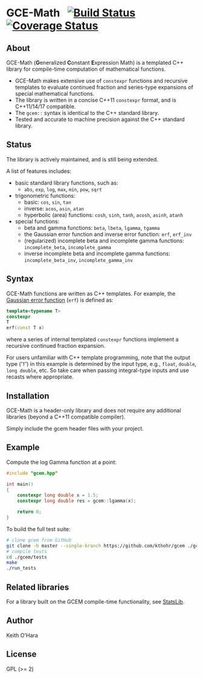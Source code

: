 # GCE-Math &nbsp; [![Build Status](https://travis-ci.org/kthohr/gcem.svg?branch=master)](https://travis-ci.org/kthohr/gcem) [![Coverage Status](https://codecov.io/github/kthohr/gcem/coverage.svg?branch=master)](https://codecov.io/github/kthohr/gcem?branch=master)

## About

GCE-Math (**G**eneralized **C**onstant **E**xpression Math) is a templated C++ library for compile-time computation of mathematical functions.

* GCE-Math makes extensive use of ```constexpr``` functions and recursive templates to evaluate continued fraction and series-type expansions of special mathematical functions.
* The library is written in a concise C++11 ```constexpr``` format, and is C++11/14/17 compatible.
* The ```gcem::``` syntax is identical to the C++ standard library.
* Tested and accurate to machine precision against the C++ standard library.

## Status

The library is actively maintained, and is still being extended.

A list of features includes:

* basic standard library functions, such as:
    - ```abs```, ```exp```, ```log```, ```max```, ```min```, ```pow```, ```sqrt```
* trigonometric functions:
    - basic: ```cos```, ```sin```, ```tan```
    - inverse: ```acos```, ```asin```, ```atan```
    - hyperbolic (area) functions: ```cosh```, ```sinh```, ```tanh```, ```acosh```, ```asinh```, ```atanh```
* special functions:
    - beta and gamma functions: ```beta```, ```lbeta```, ```lgamma```, ```tgamma```
    - the Gaussian error function and inverse error function: ```erf```, ```erf_inv```
    - (regularized) incomplete beta and incomplete gamma functions: ```incomplete_beta```, ```incomplete_gamma```
    - inverse incomplete beta and incomplete gamma functions: ```incomplete_beta_inv```, ```incomplete_gamma_inv```

## Syntax

GCE-Math functions are written as C++ templates. For example, the [Gaussian error function](https://en.wikipedia.org/wiki/Error_function) (```erf```) is defined as:
```cpp
template<typename T>
constexpr
T
erf(const T x)
```
where a series of internal templated ```constexpr``` functions implement a recursive continued fraction expansion. 

For users unfamiliar with C++ template programming, note that the output type ('```T```') in this example is determined by the input type, e.g., ```float```, ```double```, ```long double```, etc. So take care when passing integral-type inputs and use recasts where appropriate.


## Installation

GCE-Math is a header-only library and does not require any additional libraries (beyond a C++11 compatible compiler). 

Simply include the gcem header files with your project.

## Example

Compute the log Gamma function at a point:

```cpp
#include "gcem.hpp"

int main()
{
    constexpr long double x = 1.5;
    constexpr long double res = gcem::lgamma(x);

    return 0;
}
```

To build the full test suite:

```bash
# clone gcem from GitHub
git clone -b master --single-branch https://github.com/kthohr/gcem ./gcem
# compile tests
cd ./gcem/tests
make
./run_tests
```

## Related libraries

For a library built on the GCEM compile-time functionality, see [StatsLib](https://github.com/kthohr/stats).

## Author

Keith O'Hara

## License

GPL (>= 2)
